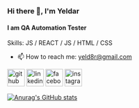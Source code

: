 ### Hi there 👋, I'm Yeldar

#### I am QA Automation Tester

Skills: JS / REACT / JS / HTML / CSS

- 📫 How to reach me: yeld8r@gmail.com 


[<img src='https://cdn.jsdelivr.net/npm/simple-icons@3.0.1/icons/github.svg' alt='github' height='40'>](https://github.com/github.com/YeldarM)  [<img src='https://cdn.jsdelivr.net/npm/simple-icons@3.0.1/icons/linkedin.svg' alt='linkedin' height='40'>](https://www.linkedin.com/in/https://www.linkedin.com/in/ymaibassar//)  [<img src='https://cdn.jsdelivr.net/npm/simple-icons@3.0.1/icons/facebook.svg' alt='facebook' height='40'>](https://www.facebook.com/https://www.facebook.com/profile.php?id=100013182016169)  [<img src='https://cdn.jsdelivr.net/npm/simple-icons@3.0.1/icons/instagram.svg' alt='instagram' height='40'>](https://www.instagram.com/https://www.instagram.com/yeld8r//)  




[![Anurag's GitHub stats](https://github-readme-stats.vercel.app/api?username=yeldarm)](https://github.com/anuraghazra/github-readme-stats)

